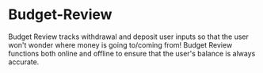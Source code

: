 # Budget-Review

Budget Review tracks withdrawal and deposit user inputs so that the user won't wonder where money is going to/coming from! Budget Review functions both online and offline to ensure that the user's balance is always accurate.
